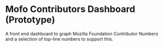 Mofo Contributors Dashboard (Prototype)
===================

A front end dashboard to graph Mozilla Foundation Contributor Numbers and a selection of top-line numbers to support this.
